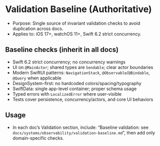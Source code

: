 # Validation Baseline (Authoritative)

- Purpose: Single source of invariant validation checks to avoid duplication across docs.
- Applies to: iOS 17+, watchOS 11+, Swift 6.2 strict concurrency.

## Baseline checks (inherit in all docs)

- Swift 6.2 strict concurrency; no concurrency warnings
- UI on `@MainActor`; shared types are `Sendable`; clear actor boundaries
- Modern SwiftUI patterns: `NavigationStack`, `@Observable`/`@Bindable`, `@Query` when applicable
- DesignSystem-first: no hardcoded colors/spacing/typography
- SwiftData: single app-level container; proper schema usage
- Typed errors with `LocalizedError` where user-visible
- Tests cover persistence, concurrency/actors, and core UI behaviors

## Usage

- In each doc’s Validation section, include: “Baseline validation: see `docs/systems/observability/validation-baseline.md`”, then add only domain-specific checks.
